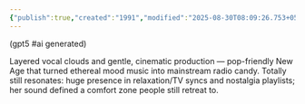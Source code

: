 ```yaml
---
{"publish":true,"created":"1991","modified":"2025-08-30T08:09:26.753+05:30","cssclasses":""}
---
```



(gpt5 #ai generated)

Layered vocal clouds and gentle, cinematic production — pop-friendly New Age that turned ethereal mood music into mainstream radio candy. Totally still resonates: huge presence in relaxation/TV syncs and nostalgia playlists; her sound defined a comfort zone people still retreat to.

